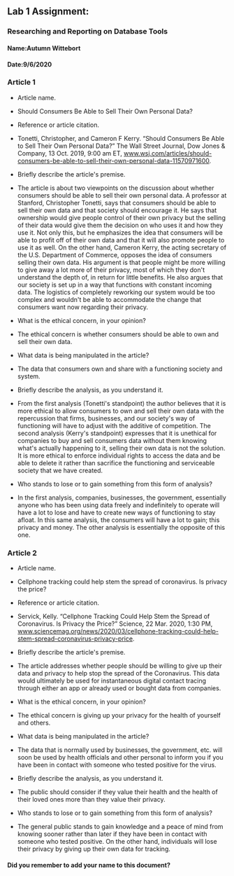 ## Lab 1 Assignment:
### Researching and Reporting on Database Tools
#### Name:Autumn Wittebort
#### Date:9/6/2020

### Article 1
 -  Article name.
 - Should Consumers Be Able to Sell Their Own Personal Data?

-  Reference or article citation.
 - Tonetti, Christopher, and Cameron F Kerry. “Should Consumers Be Able to Sell Their Own Personal Data?” The Wall Street Journal, Dow Jones &amp; Company, 13 Oct. 2019, 9:00 am ET, www.wsj.com/articles/should-consumers-be-able-to-sell-their-own-personal-data-11570971600.

- Briefly describe the article's premise.
 - The article is about two viewpoints on the discussion about whether consumers should be able to sell their own personal data. A professor at Stanford, Christopher Tonetti, says that consumers should be able to sell their own data and that society should encourage it. He says that ownership would give people control of their own privacy but the selling of their data would give them the decision on who uses it and how they use it. Not only this, but he emphasizes the idea that consumers will be able to profit off of their own data and that it will also promote people to use it as well. On the other hand, Cameron Kerry, the acting secretary of the U.S. Department of Commerce, opposes the idea of consumers selling their own data. His argument is that people might be more willing to give away a lot more of their privacy, most of which they don't understand the depth of, in return for little benefits. He also argues that our society is set up in a way that functions with constant incoming data. The logistics of completely reworking our system would be too complex and wouldn't be able to accommodate the change that consumers want now regarding their privacy.

- What is the ethical concern, in your opinion?
 - The ethical concern is whether consumers should be able to own and sell their own data.

- What data is being manipulated in the article?
 - The data  that consumers own and share with a functioning society and system.

- Briefly describe the analysis, as you understand it.
 -  From the first analysis (Tonetti's standpoint) the author believes that it is more ethical to allow consumers to own and sell their own data with the repercussion that firms, businesses, and our society's way of functioning will have to adjust with the additive of competition. The second analysis (Kerry's standpoint) expresses that it is unethical for companies to buy and sell consumers data without them knowing what's actually happening to it, selling their own data is not the solution. It is more ethical to enforce individual rights to access the data and be able to delete it rather than sacrifice the functioning and serviceable society that we have created.

- Who stands to lose or to gain something from this form of analysis?
 - In the first analysis, companies, businesses, the government, essentially anyone who has been using data freely and indefinitely to operate will have a lot to lose and have to create new ways of functioning to stay afloat. In this same analysis, the  consumers will have a lot to gain; this privacy and money. The other analysis is essentially the opposite of this one.


### Article 2
 -  Article name.
 - Cellphone tracking could help stem the spread of coronavirus. Is privacy the price?

-  Reference or article citation.
 - Servick, Kelly. “Cellphone Tracking Could Help Stem the Spread of Coronavirus. Is Privacy the Price?” Science, 22 Mar. 2020, 1:30 PM, www.sciencemag.org/news/2020/03/cellphone-tracking-could-help-stem-spread-coronavirus-privacy-price.

- Briefly describe the article's premise.
 - The article addresses whether people should be willing to give up their data and privacy to help stop the spread of the Coronavirus. This data would ultimately be used for instantaneous digital contact tracing through either an app or already used or bought data from companies.

- What is the ethical concern, in your opinion?
 - The ethical concern is giving up your privacy for the health of yourself and others.

- What data is being manipulated in the article?
 - The data that is normally used by businesses, the government, etc. will soon be used by health officials and other personal to inform you if you have been in contact with  someone who tested positive for the virus.

- Briefly describe the analysis, as you understand it.
 - The public should consider if they value their health and the health of their loved ones more than they value their privacy.

- Who stands to lose or to gain something from this form of analysis?
 - The general public stands to gain knowledge and a peace of mind from knowing sooner rather than later if they have been in contact with someone who tested positive. On the other hand, individuals will lose their privacy by giving up their own data for tracking. 



#### Did you remember to add your name to this document?
